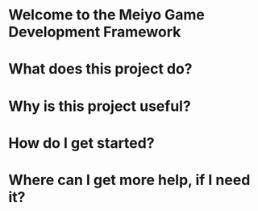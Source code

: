 # Welcome to the Meiyo Game Development Framework
# What does this project do?
# Why is this project useful?
# How do I get started?
# Where can I get more help, if I need it?
